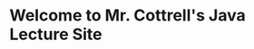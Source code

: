 <html>
<head>
    <link rel="stylesheet" href="github.css">
    <title>This is Mr. Cottrell's GitHub repository for Java OOP</title>
</head>
<body>
    <h1>Welcome to Mr. Cottrell's Java Lecture Site</h1>
</body>
</html>
